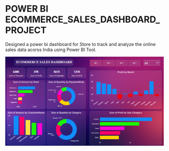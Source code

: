 # POWER BI ECOMMERCE_SALES_DASHBOARD_PROJECT 

Designed a power bi dashboard for  Store to track and analyze the online sales data acorss India using Power BI Tool.


![ECOMMERCESALESDASHBOARD](https://github.com/Aman7385/ECOMMERCE_SALES_DASHBOARD/blob/main/ECOMMERCE%20SALES%20DASHBOARD%20IMAGE.png)

